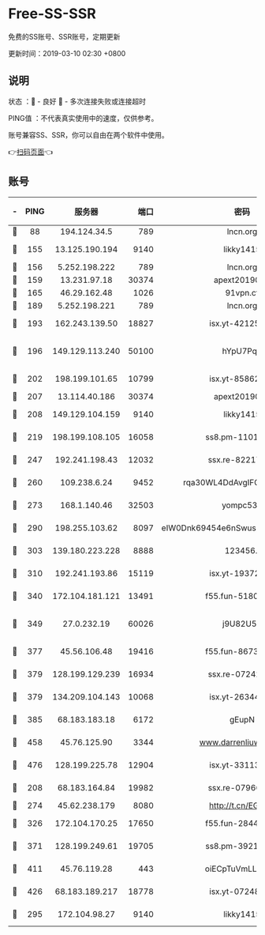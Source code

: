 # Free-SS-SSR

免费的SS账号、SSR账号，定期更新

更新时间：2019-03-10 02:30 +0800

## 说明

状态     ：🙂 - 良好 🙁 - 多次连接失败或连接超时

PING值   ：不代表真实使用中的速度，仅供参考。

账号兼容SS、SSR，你可以自由在两个软件中使用。

👉[扫码页面](https://liesauer.github.io/Free-SS-SSR/)👈

## 账号

|-|PING|服务器|端口|密码|加密方式|区域|
|:----:|:----:|:-----:|-----:|:----:|:----:|:----:|
|🙂|88|194.124.34.5|789|lncn.org|rc4|JP|
|🙂|155|13.125.190.194|9140|likky1415|aes-256-cfb|KR|
|🙂|156|5.252.198.222|789|lncn.org|rc4|JP|
|🙂|159|13.231.97.18|30374|apext2019006|chacha20|JP|
|🙂|165|46.29.162.48|1026|91vpn.cf|rc4-md5|RU|
|🙂|189|5.252.198.221|789|lncn.org|rc4|JP|
|🙂|193|162.243.139.50|18827|isx.yt-42125890|aes-256-cfb|US|
|🙂|196|149.129.113.240|50100|hYpU7PqP|chacha20-ietf-poly1305|CN|
|🙂|202|198.199.101.65|10799|isx.yt-85862163|aes-256-cfb|US|
|🙂|207|13.114.40.186|30374|apext2019006|chacha20|JP|
|🙂|208|149.129.104.159|9140|likky1415|aes-256-cfb|HK|
|🙂|219|198.199.108.105|16058|ss8.pm-11016840|aes-256-cfb|US|
|🙂|247|192.241.198.43|12032|ssx.re-82217458|aes-256-cfb|US|
|🙂|260|109.238.6.24|9452|rqa30WL4DdAvgIFG6Fs3znzTa|aes-256-cfb|FR|
|🙂|273|168.1.140.46|32503|yompc535|aes-256-cfb|AU|
|🙂|290|198.255.103.62|8097|eIW0Dnk69454e6nSwuspv9DmS201tQ0D|aes-256-cfb|US|
|🙂|303|139.180.223.228|8888|123456..|aes-256-cfb|JP|
|🙂|310|192.241.193.86|15119|isx.yt-19372058|aes-256-cfb|US|
|🙂|340|172.104.181.121|13491|f55.fun-51808653|aes-256-cfb|SG|
|🙂|349|27.0.232.19|60026|j9U82U53|xchacha20-ietf-poly1305|HK|
|🙂|377|45.56.106.48|19416|f55.fun-86730794|aes-256-cfb|US|
|🙂|379|128.199.129.239|16934|ssx.re-07242436|aes-256-cfb|SG|
|🙂|379|134.209.104.143|10068|isx.yt-26344143|aes-256-cfb|SG|
|🙂|385|68.183.183.18|6172|gEupN|aes-256-cfb|SG|
|🙂|458|45.76.125.90|3344|www.darrenliuwei.com|aes-256-cfb|AU|
|🙂|476|128.199.225.78|12904|isx.yt-33113318|aes-256-cfb|SG|
|🙂|208|68.183.164.84|19982|ssx.re-07966626|aes-256-cfb|US|
|🙂|274|45.62.238.179|8080|http://t.cn/EGJIyrl|rc4-md5|CA|
|🙂|326|172.104.170.25|17650|f55.fun-28443549|aes-256-cfb|SG|
|🙂|371|128.199.249.61|19705|ss8.pm-39219845|aes-256-cfb|SG|
|🙂|411|45.76.119.28|443|oiECpTuVmLLxk4Ts|aes-256-cfb|AU|
|🙂|426|68.183.189.217|18778|isx.yt-07248884|aes-256-cfb|SG|
|🙁|295|172.104.98.27|9140|likky1415|aes-256-cfb|JP|
